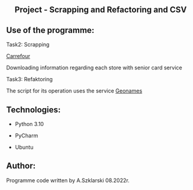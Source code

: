 <h2 align="center">Project - Scrapping and Refactoring and CSV</h2>

## Use of the programme:
<p>Task2: Scrapping </p>
<a href = 'https://www.carrefour.pl/sklepy' title="Carrefour" target="_blank">Carrefour</a>
<p> Downloading information regarding each store with senior card service </p>


<p> Task3: Refaktoring </p>
<p> The script for its operation uses the service <a href = 'https://www.geonames.org/' title="Geonames" target="_blank">Geonames</a></p>


## Technologies:
<ul>
<li><p>Python 3.10</p></li>
<li><p>PyCharm</p></li>
<li><p>Ubuntu</p></li>
</ul>

## Author:
Programme code written by A.Szklarski 08.2022r.

